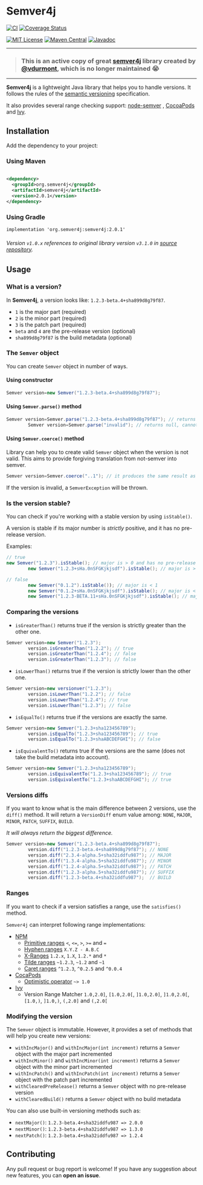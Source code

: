 # Semver4j

[![CI](https://github.com/semver4j/semver4j/workflows/Java%20CI/badge.svg)](https://github.com/semver4j/semver4j/actions/workflows/ci.yml)
[![Coverage Status](https://img.shields.io/codecov/c/github/semver4j/semver4j.svg)](https://codecov.io/github/semver4j/semver4j)

[![MIT License](https://img.shields.io/badge/license-MIT-green.svg)](https://github.com/semver4j/semver4j/blob/main/LICENSE)
[![Maven Central](https://img.shields.io/maven-central/v/org.semver4j/semver4j.svg)](https://search.maven.org/artifact/org.semver4j/semver4j/)
[![Javadoc](https://www.javadoc.io/badge/org.semver4j/semver4j.svg)](https://www.javadoc.io/doc/org.semver4j/semver4j)

---

> ### This is an active copy of great [semver4j](https://github.com/vdurmont/semver4j) library created by [@vdurmont](https://github.com/vdurmont), which is no longer maintained 😭
 
---

**Semver4j** is a lightweight Java library that helps you to handle versions.
It follows the rules of the [semantic versioning](http://semver.org) specification.

It also provides several range checking support: [node-semver](https://github.com/npm/node-semver)
, [CocoaPods](https://guides.cocoapods.org/using/the-podfile.html)
and [Ivy](https://ant.apache.org/ivy/history/latest-milestone/settings/version-matchers.html).

## Installation

Add the dependency to your project:

### Using Maven

```xml

<dependency>
  <groupId>org.semver4j</groupId>
  <artifactId>semver4j</artifactId>
  <version>2.0.1</version>
</dependency>
```

### Using Gradle

```
implementation 'org.semver4j:semver4j:2.0.1'
```

###### Version `v1.0.x` references to original library version `v3.1.0` in [source repository](https://github.com/vdurmont/semver4j).

## Usage

### What is a version?

In **Semver4j**, a version looks like: `1.2.3-beta.4+sha899d8g79f87`.

- `1` is the major part (required)
- `2` is the minor part (required)
- `3` is the patch part (required)
- `beta` and `4` are the pre-release version (optional)
- `sha899d8g79f87` is the build metadata (optional)

### The `Semver` object

You can create `Semver` object in number of ways.

#### Using constructor

```java
Semver version=new Semver("1.2.3-beta.4+sha899d8g79f87");
```

#### Using `Semver.parse()` method

```java
Semver version=Semver.parse("1.2.3-beta.4+sha899d8g79f87"); // returns correct Semver object
        Semver version=Semver.parse("invalid"); // returns null, cannot parse this version
```

#### Using `Semver.coerce()` method

Library can help you to create valid `Semver` object when the version is not valid. This aims to provide forgiving
translation from not-semver into semver.

```java
Semver version=Semver.coerce("..1"); // it produces the same result as new Semver("1.0.0)
```

If the version is invalid, a `SemverException` will be thrown.

### Is the version stable?

You can check if you're working with a stable version by using `isStable()`.

A version is stable if its major number is _strictly_ positive, and it has no pre-release version.

Examples:

```java
// true
new Semver("1.2.3").isStable(); // major is > 0 and has no pre-release version
        new Semver("1.2.3+sHa.0nSFGKjkjsdf").isStable(); // major is > 0 and has only build metadata without pre-release version

// false
        new Semver("0.1.2").isStable()); // major is < 1
        new Semver("0.1.2+sHa.0nSFGKjkjsdf").isStable(); // major is < 1
        new Semver("1.2.3-BETA.11+sHa.0nSFGKjkjsdf").isStable(); // major is > 0 but has pre-release version BETA.11
```

### Comparing the versions

- `isGreaterThan()` returns true if the version is strictly greater than the other one.

```java
Semver version=new Semver("1.2.3");
        version.isGreaterThan("1.2.2"); // true
        version.isGreaterThan("1.2.4"); // false
        version.isGreaterThan("1.2.3"); // false
```

- `isLowerThan()` returns true if the version is strictly lower than the other one.

```java
Semver version=new versionver("1.2.3");
        version.isLowerThan("1.2.2"); // false
        version.isLowerThan("1.2.4"); // true
        version.isLowerThan("1.2.3"); // false
```

- `isEqualTo()` returns true if the versions are exactly the same.

```java
Semver version=new Semver("1.2.3+sha123456789");
        version.isEqualTo("1.2.3+sha123456789"); // true
        version.isEqualTo("1.2.3+shaABCDEFGHI"); // false
```

- `isEquivalentTo()` returns true if the versions are the same (does not take the build metadata into account).

```java
Semver version=new Semver("1.2.3+sha123456789");
        version.isEquivalentTo("1.2.3+sha123456789"); // true
        version.isEquivalentTo("1.2.3+shaABCDEFGHI"); // true
```

### Versions diffs

If you want to know what is the main difference between 2 versions, use the `diff()` method.
It will return a `VersionDiff` enum value among: `NONE`, `MAJOR`, `MINOR`, `PATCH`, `SUFFIX`, `BUILD`.

_It will always return the biggest difference._

```java
Semver version=new Semver("1.2.3-beta.4+sha899d8g79f87");
        version.diff("1.2.3-beta.4+sha899d8g79f87"); // NONE
        version.diff("2.3.4-alpha.5+sha32iddfu987"); // MAJOR
        version.diff("1.3.4-alpha.5+sha32iddfu987"); // MINOR
        version.diff("1.2.4-alpha.5+sha32iddfu987"); // PATCH
        version.diff("1.2.3-alpha.5+sha32iddfu987"); // SUFFIX
        version.diff("1.2.3-beta.4+sha32iddfu987");  // BUILD
```

### Ranges

If you want to check if a version satisfies a range, use the `satisfies()` method.

`Semver4j` can interpret following range implementations:

- [NPM](https://github.com/npm/node-semver)
  - [Primitive ranges](https://github.com/npm/node-semver#ranges) `<`, `<=`, `>`, `>=` and `=`
  - [Hyphen ranges](https://github.com/npm/node-semver#hyphen-ranges-xyz---abc) `X.Y.Z - A.B.C`
  - [X-Ranges](https://github.com/npm/node-semver#x-ranges-12x-1x-12-) `1.2.x`, `1.X`, `1.2.*` and `*`
  - [Tilde ranges](https://github.com/npm/node-semver#tilde-ranges-123-12-1) `~1.2.3`, `~1.2` and `~1`
  - [Caret ranges](https://github.com/npm/node-semver#caret-ranges-123-025-004) `^1.2.3`, `^0.2.5` and `^0.0.4`
- [CocaPods](https://guides.cocoapods.org/using/the-podfile.html)
  - [Optimistic operator](https://guides.cocoapods.org/using/the-podfile.html#specifying-pod-versions) `~> 1.0`
- [Ivy](https://ant.apache.org/ivy/history/latest-milestone/settings/version-matchers.html)
  - Version Range Matcher `1.0,2.0]`, `[1.0,2.0[`, `]1.0,2.0]`, `]1.0,2.0[`, `[1.0,)`, `]1.0,)`, `(,2.0]` and `(,2.0[`

### Modifying the version

The `Semver` object is immutable. However, it provides a set of methods that will help you create new versions:

- `withIncMajor()` and `withIncMajor(int increment)` returns a `Semver` object with the major part incremented
- `withIncMinor()` and `withIncMinor(int increment)` returns a `Semver` object with the minor part incremented
- `withIncPatch()` and `withIncPatch(int increment)` returns a `Semver` object with the patch part incremented
- `withClearedPreRelease()` returns a `Semver` object with no pre-release version
- `withClearedBuild()` returns a `Semver` object with no build metadata

You can also use built-in versioning methods such as:

- `nextMajor()`: `1.2.3-beta.4+sha32iddfu987 => 2.0.0`
- `nextMinor()`: `1.2.3-beta.4+sha32iddfu987 => 1.3.0`
- `nextPatch()`: `1.2.3-beta.4+sha32iddfu987 => 1.2.4`

## Contributing

Any pull request or bug report is welcome!
If you have any suggestion about new features, you can **open an issue**.

